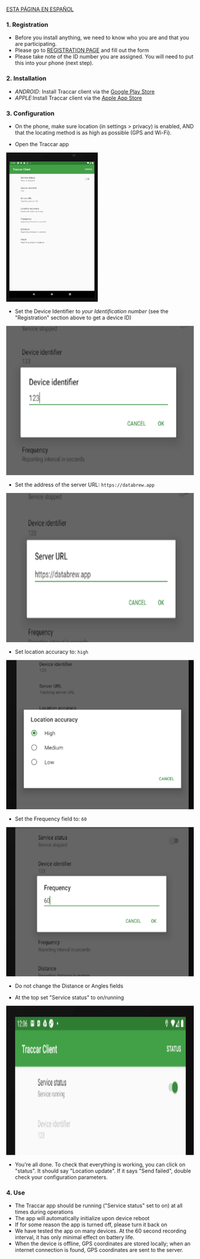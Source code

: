 [ESTA PÁGINA EN ESPAÑOL](phone_documentation_es.md)


### 1. Registration

- Before you install anything, we need to know who you are and that you are participating.
- Please go to [REGISTRATION PAGE](https://datacat.cc/bcv) and fill out the form
- Please take note of the ID number you are assigned. You will need to put this into your phone (next step).

### 2. Installation

- *ANDROID*: Install Traccar client via the [Google Play Store](https://play.google.com/store/apps/details?id=org.traccar.client)
- *APPLE*:Install Traccar client via the [Apple App Store](https://apps.apple.com/us/app/traccar-client/id843156974)

### 3. Configuration

- On the phone, make sure location (in settings > privacy) is enabled, AND that the locating method is as high as possible (GPS and Wi-Fi).

- Open the Traccar app

<img src="img/a.png" height="400">


- Set the Device Identifier to _your Identification number_ (see the "Registration" section above to get a device ID)

<img src="img/b.png" height="400">

- Set the address of the server URL: `https://databrew.app`

<img src="img/c.png" height="400">


- Set location accuracy to: `high`

<img src="img/d.png" height="400">


- Set the Frequency field to: `60`

<img src="img/e.png" height="400">

- Do not change the Distance or Angles fields

- At the top set "Service status" to on/running

<img src="img/f.png" height="400">

- You're all done. To check that everything is working, you can click on "status". It should say "Location update". If it says "Send failed", double check your configuration parameters.



### 4. Use

- The Traccar app should be running ("Service status" set to on) at all times during operations
- The app will automatically initialize upon device reboot
- If for some reason the app is turned off, please turn it back on
- We have tested the app on many devices. At the 60 second recording interval, it has only minimal effect on battery life.
- When the device is offline, GPS coordinates are stored locally; when an internet connection is found, GPS coordinates are sent to the server.
